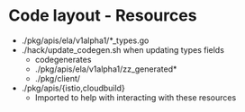 # Code layout - Resources

* ./pkg/apis/ela/v1alpha1/*_types.go
* ./hack/update_codegen.sh when updating types fields
  * codegenerates
  * ./pkg/apis/ela/v1alpha1/zz_generated*
  * ./pkg/client/ 
* ./pkg/apis/{istio,cloudbuild}
  * Imported to help with interacting with these resources
